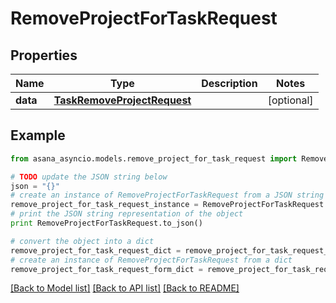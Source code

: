 # RemoveProjectForTaskRequest


## Properties

Name | Type | Description | Notes
------------ | ------------- | ------------- | -------------
**data** | [**TaskRemoveProjectRequest**](TaskRemoveProjectRequest.md) |  | [optional] 

## Example

```python
from asana_asyncio.models.remove_project_for_task_request import RemoveProjectForTaskRequest

# TODO update the JSON string below
json = "{}"
# create an instance of RemoveProjectForTaskRequest from a JSON string
remove_project_for_task_request_instance = RemoveProjectForTaskRequest.from_json(json)
# print the JSON string representation of the object
print RemoveProjectForTaskRequest.to_json()

# convert the object into a dict
remove_project_for_task_request_dict = remove_project_for_task_request_instance.to_dict()
# create an instance of RemoveProjectForTaskRequest from a dict
remove_project_for_task_request_form_dict = remove_project_for_task_request.from_dict(remove_project_for_task_request_dict)
```
[[Back to Model list]](../README.md#documentation-for-models) [[Back to API list]](../README.md#documentation-for-api-endpoints) [[Back to README]](../README.md)


